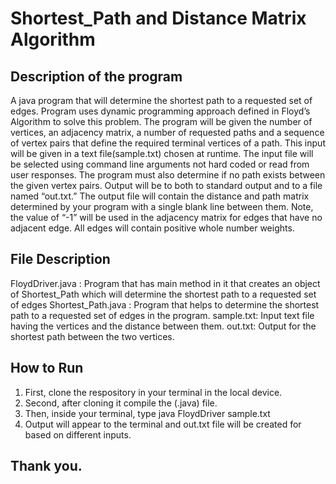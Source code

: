 # Shortest_Path and Distance Matrix Algorithm

## Description of the program
A java program that will determine the shortest path to a requested set of edges. Program uses dynamic
programming approach defined in Floyd’s Algorithm to solve this problem. The program will be
given the number of vertices, an adjacency matrix, a number of requested paths and a sequence
of vertex pairs that define the required terminal vertices of a path. This input will be given in a
text file(sample.txt) chosen at runtime. The input file will be selected using command line arguments not
hard coded or read from user responses. The program must also determine if no path exists
between the given vertex pairs. Output will be to both to standard output and to a file named
“out.txt.” The output file will contain the distance and path matrix determined by your program
with a single blank line between them. Note, the value of “-1” will be used in the adjacency
matrix for edges that have no adjacent edge. All edges will contain positive whole number
weights.

## File Description
FloydDriver.java : Program that has main method in it
                  that creates an object of Shortest_Path which will determine the shortest
                  path to a requested set of edges
Shortest_Path.java : Program that helps to determine the shortest path to a requested set of edges in the program.
sample.txt: Input text file having the vertices and the distance between them. 
out.txt: Output for the shortest path between the two vertices.

## How to Run
1. First, clone the respository in your terminal in the local device.
2. Second, after cloning it compile the (.java) file.
3. Then, inside your terminal, type java FloydDriver sample.txt
4. Output will appear to the terminal and out.txt file will be created for based on different inputs.

## Thank you.

